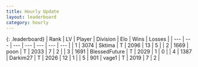 ```yaml
---
title: Hourly Update
layout: leaderboard
category: hourly
---
```


{: .leaderboard}
| Rank | LV | Player | Division | Elo | Wins | Losses |
| --- | --- | --- | --- | --- | --- | --- |
| <span data-change="0">1</span> | 3074 | <span title="ID: 353063">Sktima</span> | T | <span data-change="32">2096</span> | <span data-change="7">13</span> | <span data-change="0">5</span> |
| <span data-change="0">2</span> | 1669 | <span title="ID: 540690">poon</span> | T | <span data-change="0">2033</span> | <span data-change="0">7</span> | <span data-change="0">2</span> |
| <span data-change="0">3</span> | 1691 | <span title="ID: 692745">BlessedFuture</span> | T | <span data-change="0">2029</span> | <span data-change="0">1</span> | <span data-change="0">0</span> |
| <span data-change="0">4</span> | 1387 | <span title="ID: 694036">Darkim27</span> | T | <span data-change="0">2026</span> | <span data-change="0">12</span> | <span data-change="0">1</span> |
| <span data-change="5">5</span> | 901 | <span title="ID: 556277">vage1</span> | T | <span data-change="49">2019</span> | <span data-change="6">7</span> | <span data-change="1">2</span> |